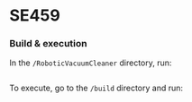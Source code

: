 # SE459

### Build & execution

In the `/RoboticVacuumCleaner` directory, run:

```ant compile
```

To execute, go to the `/build` directory and run:

```java Driver
```